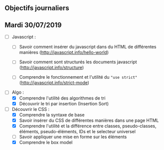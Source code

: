 ## Objectifs journaliers

## Mardi 30/07/2019


* [ ] Javascript : 
  * [ ] Savoir comment insérer du javascript dans du HTML de différentes manières (http://javascript.info/hello-world)
  * [ ] Savoir comment sont structurés les documents javascript (http://javascript.info/structure)
  * [ ] Comprendre le fonctionnement et l'utilité du `"use strict"` (http://javascript.info/strict-mode)


* [ ] Algo : 
  * [x] Comprendre l'utilité des algorithmes de tri
  * [x] Découvrir le tri par insertion (Insertion Sort)

* [ ] Découvrir le CSS :
  * [X] Comprendre la syntaxe de base
  * [X] Savoir insérer du CSS de différentes manières dans une page HTML
  * [X] Comprendre l'utilité et la différence entre classes, pseudo-classes, éléments, pseudo-éléments,  IDs et le selecteur universel
  * [ ] Savoir appliquer une mise en forme sur les éléments 
  * [X] Comprendre le box model
